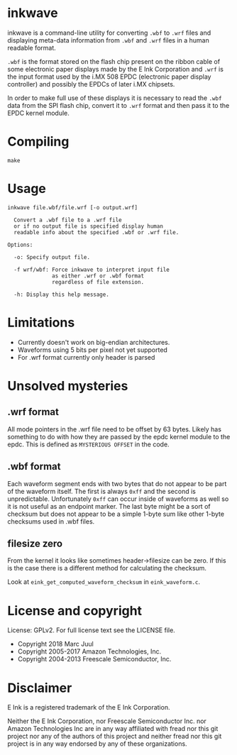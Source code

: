# inkwave

inkwave is a command-line utility for converting `.wbf` to `.wrf` files and displaying meta-data information from `.wbf` and `.wrf` files in a human readable format.

`.wbf` is the format stored on the flash chip present on the ribbon cable of some electronic paper displays made by the E Ink Corporation and `.wrf` is the input format used by the i.MX 508 EPDC (electronic paper display controller) and possibly the EPDCs of later i.MX chipsets.

In order to make full use of these displays it is necessary to read the `.wbf` data from the SPI flash chip, convert it to `.wrf` format and then pass it to the EPDC kernel module.

# Compiling

```
make
```

# Usage

```
inkwave file.wbf/file.wrf [-o output.wrf]

  Convert a .wbf file to a .wrf file
  or if no output file is specified display human
  readable info about the specified .wbf or .wrf file.

Options:

  -o: Specify output file.

  -f wrf/wbf: Force inkwave to interpret input file
              as either .wrf or .wbf format
              regardless of file extension.

  -h: Display this help message.
```

# Limitations

* Currently doesn't work on big-endian architectures.
* Waveforms using 5 bits per pixel not yet supported
* For .wrf format currently only header is parsed

# Unsolved mysteries

## .wrf format

All mode pointers in the .wrf file need to be offset by 63 bytes. Likely has something to do with how they are passed by the epdc kernel module to the epdc. This is defined as `MYSTERIOUS OFFSET` in the code.

## .wbf format

Each waveform segment ends with two bytes that do not appear to be part of the waveform itself. The first is always `0xff` and the second is unpredictable. Unfortunately `0xff` can occur inside of waveforms as well so it is not useful as an endpoint marker. The last byte might be a sort of checksum but does not appear to be a simple 1-byte sum like other 1-byte checksums used in .wbf files.

## filesize zero

From the kernel it looks like sometimes header->filesize can be zero. If this is the case there is a different method for calculating the checksum. 

Look at `eink_get_computed_waveform_checksum` in `eink_waveform.c`.

# License and copyright

License: GPLv2. For full license text see the LICENSE file.

* Copyright 2018 Marc Juul
* Copyright 2005-2017 Amazon Technologies, Inc.
* Copyright 2004-2013 Freescale Semiconductor, Inc.

# Disclaimer

E Ink is a registered trademark of the E Ink Corporation.

Neither the E Ink Corporation, nor Freescale Semiconductor Inc. nor Amazon Technologies Inc are in any way affiliated with fread nor this git project nor any of the authors of this project and neither fread nor this git project is in any way endorsed by any of these organizations.
